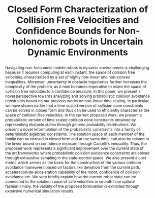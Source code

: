 ---
layout: project-page-new
title: "Closed Form Characterization of Collision Free Velocities and Confidence Bounds for Non-holonomic robots in Uncertain Dynamic Environments"
authors:
  - name: Bharath Gopalakrishnan
    sup: 1
  - name: Arun Kumar Singh
    sup: 2
  - name: K. Madhava Krishna
    sup: 1
affiliations:
  - name: IIIT Hyderabad, India
    link: https://robotics.iiit.ac.in
    sup: 1
  - name: BGU, Bio-Medical Robotics Lab, Israel
    link: #
    sup: 2
permalink: /publications/2015/Gopalakrishnan_Closed-Form-Characterization/
abstract: "Navigating non-holonomic mobile robots in dynamic environments is challenging because it requires computing at each instant, the space of collision free velocities, characterized by a set of highly non-linear and non-convex inequalities. Moreover, uncertainty in obstacle trajectories further increases the complexity of the problem, as it now becomes imperative to relate the space of collision free velocities to a confidence measure. In this paper, we present a novel perspective towards analyzing and solving probabilistic collision avoidance constraints based on our previous works on non-linear time scaling. In particular, we have shown earlier that a time scaled version of collision cone constraints can be solved in closed form and thus can be used to efficiently characterize the space of collision free velocities. In the current proposed work, we present a probabilistic version of time scaled collision cone constraints obtained by representing obstacle states through generic probability distributions. We present a novel reformulation of the probabilistic constraints into a family of deterministic algebraic constraints. The solution space of each member of the family can be derived in closed form and at the same time, can also be related to the lower bound on confidence measure through Cantelli's inequality. Thus, the proposed work represents a significant improvement over the current state of the art frameworks where probabilistic collision avoidance constraints are solved through exhaustive sampling in the state-control space. We also present a cost metric which serves as the basis for the construction of the various collision avoidance maneuvers based on factors like deviation from the current path, acceleration/de-acceleration capability of the robot, confidence of collision avoidance etc. We very briefly explain how the current robot state can be connected to the solution space of safe velocities in smooth time optimal fashion.Finally, the validity of the proposed formulation is exhibited through extensive numerical simulation results."
paper: https://robotics.iiit.ac.in/uploads/Main/Publications/Bharath_etal_IROS_15.pdf
# iframe: https://www.youtube.com/embed/jhjskX4FQwA

---